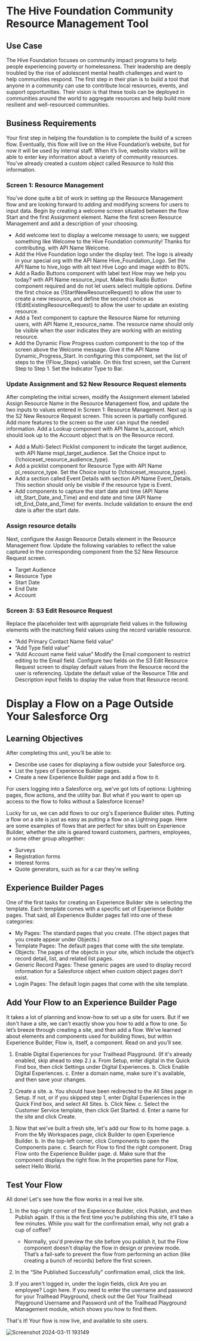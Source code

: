 # The Hive Foundation Community Resource Management Tool

## Use Case
The Hive Foundation focuses on community impact programs to help people experiencing poverty or homelessness. Their leadership are deeply troubled by the rise of adolescent mental health challenges and want to help communities respond. The first step in their plan is to build a tool that anyone in a community can use to contribute local resources, events, and support opportunities. Their vision is that these tools can be deployed in communities around the world to aggregate resources and help build more resilient and well-resourced communities.

## Business Requirements
Your first step in helping the foundation is to complete the build of a screen flow. Eventually, this flow will live on the Hive Foundation’s website, but for now it will be used by internal staff. When it’s live, website visitors will be able to enter key information about a variety of community resources. You’ve already created a custom object called Resource to hold this information.

### Screen 1: Resource Management
You’ve done quite a bit of work in setting up the Resource Management flow and are looking forward to adding and modifying screens for users to input data. Begin by creating a welcome screen situated between the flow Start and the first Assignment element. Name the first screen Resource Management and add a description of your choosing.

- Add welcome text to display a welcome message to users; we suggest something like Welcome to the Hive Foundation community! Thanks for contributing. with API Name Welcome.
- Add the Hive Foundation logo under the display text. The logo is already in your special org with the API Name Hive_Foundation_Logo. Set the API Name to hive_logo with alt text Hive Logo and image width to 80%.
- Add a Radio Buttons component with label text How may we help you today? with API Name resource_input. Make this Radio Button component required and do not let users select multiple options. Define the first choice as {!StartNewResourceRequest} to allow the user to create a new resource, and define the second choice as {!EditExistingResourceRequest} to allow the user to update an existing resource.
- Add a Text component to capture the Resource Name for returning users, with API Name it_resource_name. The resource name should only be visible when the user indicates they are working with an existing resource.
- Add the Dynamic Flow Progress custom component to the top of the screen above the Welcome message. Give it the API Name Dynamic_Progress_Start. In configuring this component, set the list of steps to the {!Flow_Steps} variable. On this first screen, set the Current Step to Step 1. Set the Indicator Type to Bar.

### Update Assignment and S2 New Resource Request elements
After completing the initial screen, modify the Assignment element labeled Assign Resource Name in the Resource Management flow, and update the two inputs to values entered in Screen 1: Resource Management.
Next up is the S2 New Resource Request screen. This screen is partially configured. Add more features to the screen so the user can input the needed information. Add a Lookup component with API Name lu_account, which should look up to the Account object that is on the Resource record.
- Add a Multi-Select Picklist component to indicate the target audience, with API Name mspl_target_audience. Set the Choice input to {!choiceset_resource_audience_type}.
- Add a picklist component for Resource Type with API Name pl_resource_type. Set the Choice input to {!choiceset_resource_type}.
- Add a section called Event Details with section API Name Event_Details. This section should only be visible if the resource type is Event.
- Add components to capture the start date and time (API Name idt_Start_Date_and_Time) and end date and time (API Name idt_End_Date_and_Time) for events. Include validation to ensure the end date is after the start date.

### Assign resource details
Next, configure the Assign Resource Details element in the Resource Management flow. Update the following variables to reflect the value captured in the corresponding component from the S2 New Resource Request screen.
- Target Audience
- Resource Type
- Start Date
- End Date
- Account

### Screen 3: S3 Edit Resource Request
Replace the placeholder text with appropriate field values in the following elements with the matching field values using the record variable resource.
- “Add Primary Contact Name field value”
- “Add Type field value”
- “Add Account name field value”
Modify the Email component to restrict editing to the Email field.
Configure two fields on the S3 Edit Resource Request screen to display default values from the Resource record the user is referencing. Update the default value of the Resource Title and Description input fields to display the value from that Resource record.

# Display a Flow on a Page Outside Your Salesforce Org

## Learning Objectives
After completing this unit, you’ll be able to:
- Describe use cases for displaying a flow outside your Salesforce org.
- List the types of Experience Builder pages.
- Create a new Experience Builder page and add a flow to it.

For users logging into a Salesforce org, we've got lots of options: Lightning pages, flow actions, and the utility bar. But what if you want to open up access to the flow to folks without a Salesforce license?

Lucky for us, we can add flows to our org's Experience Builder sites. Putting a flow on a site is just as easy as putting a flow on a Lightning page. Here are some examples of flows that are perfect for sites built on Experience Builder, whether the site is geared toward customers, partners, employees, or some other group altogether:
- Surveys
- Registration forms
- Interest forms
- Quote generators, such as for a car they're selling


## Experience Builder Pages
One of the first tasks for creating an Experience Builder site is selecting the template. Each template comes with a specific set of Experience Builder pages. That said, all Experience Builder pages fall into one of these categories:
- My Pages: The standard pages that you create. (The object pages that you create appear under Objects.)
- Template Pages: The default pages that come with the site template.
- Objects: The pages of the objects in your site, which include the object’s record detail, list, and related list pages.
- Generic Record Pages: These generic pages are used to display record information for a Salesforce object when custom object pages don’t exist.
- Login Pages: The default login pages that come with the site template.

## Add Your Flow to an Experience Builder Page
It takes a lot of planning and know-how to set up a site for users. But if we don't have a site, we can't exactly show you how to add a flow to one. So let’s breeze through creating a site, and then add a flow. We’ve learned about elements and components used for building flows, but within Experience Builder, Flow is, itself, a component. Read on and you’ll see.

1. Enable Digital Experiences for your Trailhead Playground. (If it's already enabled, skip ahead to step 2.)
   a. From Setup, enter digital in the Quick Find box, then click Settings under Digital Experiences.
   b. Click Enable Digital Experiences.
   c. Enter a domain name, make sure it's available, and then save your changes.
   
2. Create a site.
   a. You should have been redirected to the All Sites page in Setup. If not, or if you skipped step 1, enter Digital Experiences in the Quick Find box, and select All Sites.
   b. Click New.
   c. Select the Customer Service template, then click Get Started.
   d. Enter a name for the site and click Create.

3. Now that we've built a fresh site, let's add our flow to its home page.
   a. From the My Workspaces page, click Builder to open Experience Builder.
   b. In the top-left corner, click Components to open the Components pane.
   c. Search for Flow to find the right component. Drag Flow onto the Experience Builder page.
   d. Make sure that the component displays the right flow. In the properties pane for Flow, select Hello World.

## Test Your Flow
All done! Let's see how the flow works in a real live site.

1. In the top-right corner of the Experience Builder, click Publish, and then Publish again. If this is the first time you're publishing this site, it'll take a few minutes. While you wait for the confirmation email, why not grab a cup of coffee?
   - Normally, you'd preview the site before you publish it, but the Flow component doesn't display the flow in design or preview mode. That’s a fail-safe to prevent the flow from performing an action (like creating a bunch of records) before the first screen.

2. In the “Site Published Successfully” confirmation email, click the link.

3. If you aren't logged in, under the login fields, click Are you an employee? Login here. If you need to enter the username and password for your Trailhead Playground, check out the Get Your Trailhead Playground Username and Password unit of the Trailhead Playground Management module, which shows you how to find them.

That's it! Your flow is now live, and available to site users.

![Screenshot 2024-03-11 193149](https://github.com/Mr-Techganesh/Lightning-web-Runtime-LWR-Project/assets/117075085/06a6ef1f-5a88-4ec7-90e6-5211affbf23d)

